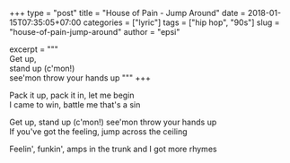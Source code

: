 +++
type       = "post"
title      = "House of Pain - Jump Around"
date       = 2018-01-15T07:35:05+07:00
categories = ["lyric"]
tags       = ["hip hop", "90s"]
slug       = "house-of-pain-jump-around"
author     = "epsi"

excerpt    = """\
  Get up, \
  stand up (c'mon!) \
  see'mon throw your hands up
  """
+++

Pack it up, pack it in, let me begin\
I came to win, battle me that's a sin
<!--more-->

Get up, stand up (c'mon!) see'mon throw your hands up\
If you've got the feeling, jump across the ceiling

Feelin', funkin', amps in the trunk and I got more rhymes
